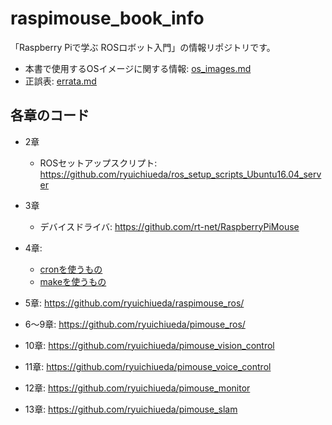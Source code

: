 # raspimouse_book_info

「Raspberry Piで学ぶ ROSロボット入門」の情報リポジトリです。
* 本書で使用するOSイメージに関する情報: [os_images.md](./os_images.md)
* 正誤表: [errata.md](./errata.md)

## 各章のコード

* 2章
    * ROSセットアップスクリプト: https://github.com/ryuichiueda/ros_setup_scripts_Ubuntu16.04_server
* 3章
    * デバイスドライバ: https://github.com/rt-net/RaspberryPiMouse
* 4章:
    * [cronを使うもの](https://github.com/ryuichiueda/pimouse_setup/tree/cad60aa542ac45c4e685dc81804a9f2aa90b897d)
    * [makeを使うもの](https://github.com/ryuichiueda/pimouse_setup)

* 5章: https://github.com/ryuichiueda/raspimouse_ros/
* 6〜9章: https://github.com/ryuichiueda/pimouse_ros/
* 10章: https://github.com/ryuichiueda/pimouse_vision_control
* 11章: https://github.com/ryuichiueda/pimouse_voice_control
* 12章: https://github.com/ryuichiueda/pimouse_monitor
* 13章: https://github.com/ryuichiueda/pimouse_slam
